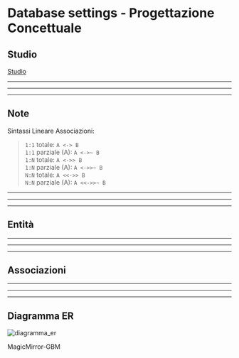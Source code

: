 # Database settings - Progettazione Concettuale

## Studio

[Studio](../Studio.md)

---
---
---

## Note

Sintassi Lineare Associazioni:

> `1:1` totale: `A <-> B`\
> `1:1` parziale (A): `A <->~ B`\
> `1:N` totale: `A <->> B`\
> `1:N` parziale (A): `A <->>~ B`\
> `N:N` totale: `A <<->> B`\
> `N:N` parziale (A): `A <<->>~ B`

---
---
---

## Entità

---
---
---

## Associazioni

---
---
---

## Diagramma ER

![diagramma_er]()

MagicMirror-GBM
